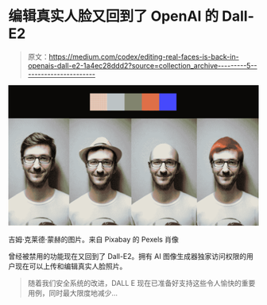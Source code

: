 # 编辑真实人脸又回到了 OpenAI 的 Dall-E2

> 原文：<https://medium.com/codex/editing-real-faces-is-back-in-openais-dall-e2-1a4ec28ddd2?source=collection_archive---------5----------------------->

![](img/94e8500031c6bdb1ddc884dbb4333b34.png)

吉姆·克莱德·蒙赫的图片。来自 Pixabay 的 Pexels 肖像

曾经被禁用的功能现在又回到了 Dall-E2。拥有 AI 图像生成器独家访问权限的用户现在可以上传和编辑真实人脸照片。

> 随着我们安全系统的改进，DALL E 现在已准备好支持这些令人愉快的重要用例，同时最大限度地减少…